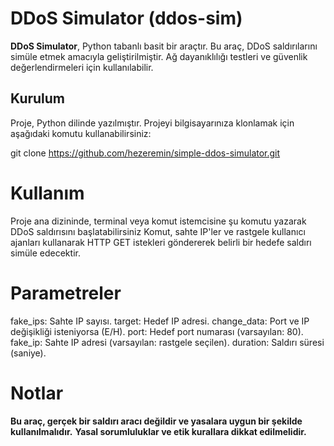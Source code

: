 # DDoS Simulator (ddos-sim)

**DDoS Simulator**, Python tabanlı basit bir araçtır. Bu araç, DDoS saldırılarını simüle etmek amacıyla geliştirilmiştir. Ağ dayanıklılığı testleri ve güvenlik değerlendirmeleri için kullanılabilir.

## Kurulum

Proje, Python dilinde yazılmıştır. Projeyi bilgisayarınıza klonlamak için aşağıdaki komutu kullanabilirsiniz:

git clone https://github.com/hezeremin/simple-ddos-simulator.git

# Kullanım
Proje ana dizininde, terminal veya komut istemcisine şu komutu yazarak DDoS saldırısını başlatabilirsiniz
Komut, sahte IP'ler ve rastgele kullanıcı ajanları kullanarak HTTP GET istekleri göndererek belirli bir hedefe saldırı simüle edecektir.

# Parametreler
fake_ips: Sahte IP sayısı.
target: Hedef IP adresi.
change_data: Port ve IP değişikliği isteniyorsa (E/H).
port: Hedef port numarası (varsayılan: 80).
fake_ip: Sahte IP adresi (varsayılan: rastgele seçilen).
duration: Saldırı süresi (saniye).

# Notlar
**Bu araç, gerçek bir saldırı aracı değildir ve yasalara uygun bir şekilde kullanılmalıdır.**
**Yasal sorumluluklar ve etik kurallara dikkat edilmelidir.**
